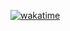 <!--
**ameetmadan/ameetmadan** is a ✨ _special_ ✨ repository because its `README.md` (this file) appears on your GitHub profile.
-->

[![wakatime](https://wakatime.com/badge/user/f7f544be-c0dc-4316-96d1-420af5f25877.svg)](https://wakatime.com/@f7f544be-c0dc-4316-96d1-420af5f25877)
